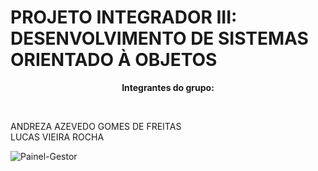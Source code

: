 # PROJETO INTEGRADOR III: DESENVOLVIMENTO DE SISTEMAS ORIENTADO À OBJETOS <br>


<center>

**Integrantes do grupo:**  
</center>

<br>

ANDREZA AZEVEDO GOMES DE FREITAS  
LUCAS VIEIRA ROCHA




![Painel-Gestor](https://github.com/andreza1freitas/teste1/assets/104796756/86e52bfa-f204-4224-94b3-f568fd660062)

